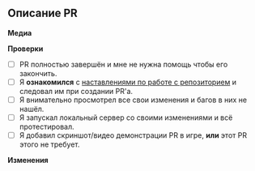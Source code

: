 <!-- ЭТО ШАБЛОН ВАШЕГО PULL REQUEST. Текст между стрелками - это комментарии - они не будут видны в PR. -->

## Описание PR
<!-- Ниже опишите ваш Pull Request. Что он изменяет? На что еще это может повлиять? Постарайтесь описать все внесённые вами изменения! -->

**Медиа**
<!-- Если приемлемо, добавьте скриншоты для демонстрации вашего PR. Если ваш PR представляет собой визуальное изменение, добавьте
скриншоты, иначе он может быть закрыт.

Первое изображение в формате "![{имя}]({ссылка})" будет добавлено в список изменений на дискорд сервере.

Если изображение не должно добавляться в список изменений - добавьте "!" перед именем ссылки (Пример: "![!{имя}]({ссылка})").
-->

**Проверки**
<!-- Выполнение всех следующих действий, если это приемлемо для вида изменений сильно ускорит разбор вашего PR -->
- [ ] PR полностью завершён и мне не нужна помощь чтобы его закончить.
- [ ] Я **ознакомился** с [наставлениями по работе с репозиторием](https://serbiastrong-220.github.io/ss220-docs/development/ss220-guidelines/) и следовал им при создании PR'а.
- [ ] Я внимательно просмотрел все свои изменения и багов в них не нашёл.
- [ ] Я запускал локальный сервер со своими изменениями и всё протестировал.
- [ ] Я добавил скриншот/видео демонстрации PR в игре, **или** этот PR этого не требует.

**Изменения**
<!--
Здесь вы можете написать список изменений, который будет автоматически добавлен в игру и на дискорд сервер, когда ваш PR будет принят.

В журнал изменений следует помещать только то, что действительно важно игрокам.

В списке изменений тип значка не является часть предложения, поэтому явно указывайте - Добавлен, Удалён, Изменён.
плохо: - add: Новый инструмент для инженеров
хорошо: - add: Добавлен новый инструмент для инженеров

Вы можете указать своё имя после символа :cl: именно оно будет отображаться в журнале изменений (иначе будет использоваться ваше имя на GitHub)
Например: :cl: Ian

-->

<!--
Make sure to take this Changelog template out of the comment block in order for it to show up. Changelog must have a :cl: symbol, so the bot recognizes the changes and adds them to the game's changelog.
:cl:
- add: Добавлено веселье!
- remove: Убрано веселье!
- tweak: Изменено веселье!
- fix: Исправлено веселье!
